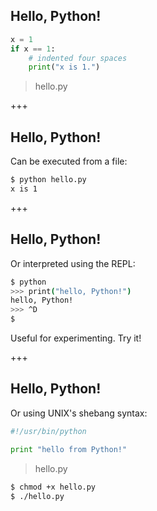 ## Hello, Python!
```python
x = 1
if x == 1:
    # indented four spaces
    print("x is 1.")
```
> hello.py

+++
## Hello, Python!
Can be executed from a file:
```sh
$ python hello.py
x is 1
```

+++
## Hello, Python!
Or interpreted using the REPL:
```sh
$ python
>>> print("hello, Python!")
hello, Python!
>>> ^D
$
```
Useful for experimenting. Try it!

+++
## Hello, Python!
Or using UNIX's shebang syntax:
```python
#!/usr/bin/python

print "hello from Python!"
```
> hello.py

```sh
$ chmod +x hello.py
$ ./hello.py
```